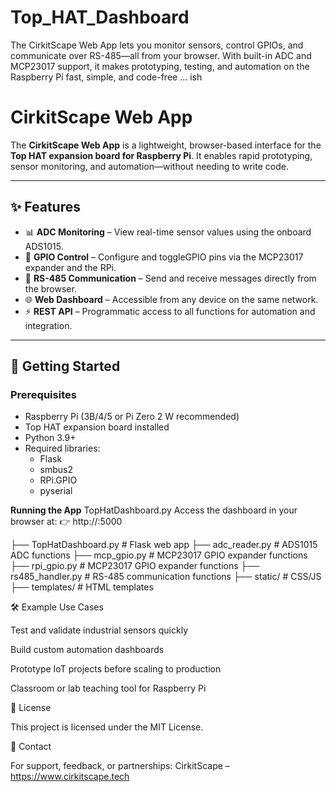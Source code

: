 # Top_HAT_Dashboard
The CirkitScape Web App lets you monitor sensors, control GPIOs, and communicate over RS-485—all from your browser. With built-in ADC and MCP23017 support, it makes prototyping, testing, and automation on the Raspberry Pi fast, simple, and code-free ... ish

# CirkitScape Web App

The **CirkitScape Web App** is a lightweight, browser-based interface for the **Top HAT expansion board for Raspberry Pi**. It enables rapid prototyping, sensor monitoring, and automation—without needing to write code.

---

## ✨ Features
- 📊 **ADC Monitoring** – View real-time sensor values using the onboard ADS1015.  
- 🔌 **GPIO Control** – Configure and toggleGPIO pins via the MCP23017 expander and the RPi.  
- 🔄 **RS-485 Communication** – Send and receive messages directly from the browser.  
- 🌐 **Web Dashboard** – Accessible from any device on the same network.  
- ⚡ **REST API** – Programmatic access to all functions for automation and integration.  

---

## 🚀 Getting Started

### Prerequisites
- Raspberry Pi (3B/4/5 or Pi Zero 2 W recommended)  
- Top HAT expansion board installed  
- Python 3.9+  
- Required libraries:
  - Flask
  - smbus2
  - RPi.GPIO
  - pyserial  

**Running the App**
TopHatDashboard.py
Access the dashboard in your browser at:
👉 http://<raspberrypi-ip>:5000

├── TopHatDashboard.py              # Flask web app
├── adc_reader.py       # ADS1015 ADC functions
├── mcp_gpio.py         # MCP23017 GPIO expander functions
├── rpi_gpio.py         # MCP23017 GPIO expander functions
├── rs485_handler.py    # RS-485 communication functions
├── static/             # CSS/JS
├── templates/          # HTML templates

🛠 Example Use Cases

Test and validate industrial sensors quickly

Build custom automation dashboards

Prototype IoT projects before scaling to production

Classroom or lab teaching tool for Raspberry Pi

📜 License

This project is licensed under the MIT License.

📧 Contact

For support, feedback, or partnerships:
CirkitScape – https://www.cirkitscape.tech
